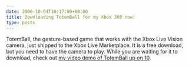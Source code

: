 ```yaml
---
date: 2006-10-04T10:17:00+00:00
title: Downloading TotemBall for my Xbox 360 now!
type: posts
---
```

TotemBall, the gesture-based game that works with the Xbox Live Vision camera, just shipped to the Xbox Live Marketplace. It is a free download, but you need to have the camera to play. While you are waiting for it to download, check out [my video demo of TotemBall up on 10](http://on10.net/Blogs/duncan/totemball/).
